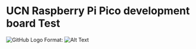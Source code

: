 # UCN Raspberry Pi Pico development board Test
![GitHub Logo](/images/logo.png)
Format: ![Alt Text](url)